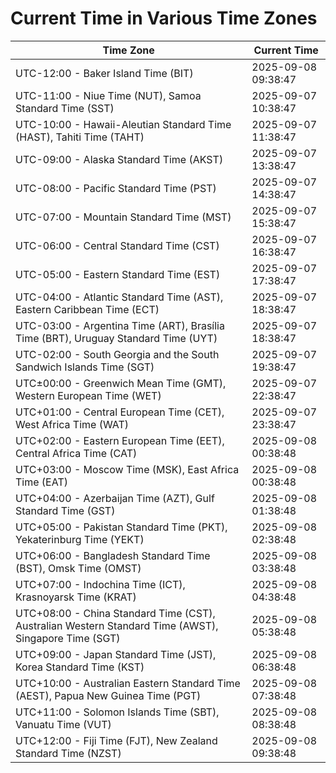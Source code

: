 # Current Time in Various Time Zones

| Time Zone | Current Time |
|-----------|--------------|
| UTC-12:00 - Baker Island Time (BIT) | 2025-09-08 09:38:47 |
| UTC-11:00 - Niue Time (NUT), Samoa Standard Time (SST) | 2025-09-07 10:38:47 |
| UTC-10:00 - Hawaii-Aleutian Standard Time (HAST), Tahiti Time (TAHT) | 2025-09-07 11:38:47 |
| UTC-09:00 - Alaska Standard Time (AKST) | 2025-09-07 13:38:47 |
| UTC-08:00 - Pacific Standard Time (PST) | 2025-09-07 14:38:47 |
| UTC-07:00 - Mountain Standard Time (MST) | 2025-09-07 15:38:47 |
| UTC-06:00 - Central Standard Time (CST) | 2025-09-07 16:38:47 |
| UTC-05:00 - Eastern Standard Time (EST) | 2025-09-07 17:38:47 |
| UTC-04:00 - Atlantic Standard Time (AST), Eastern Caribbean Time (ECT) | 2025-09-07 18:38:47 |
| UTC-03:00 - Argentina Time (ART), Brasília Time (BRT), Uruguay Standard Time (UYT) | 2025-09-07 18:38:47 |
| UTC-02:00 - South Georgia and the South Sandwich Islands Time (SGT) | 2025-09-07 19:38:47 |
| UTC±00:00 - Greenwich Mean Time (GMT), Western European Time (WET) | 2025-09-07 22:38:47 |
| UTC+01:00 - Central European Time (CET), West Africa Time (WAT) | 2025-09-07 23:38:47 |
| UTC+02:00 - Eastern European Time (EET), Central Africa Time (CAT) | 2025-09-08 00:38:48 |
| UTC+03:00 - Moscow Time (MSK), East Africa Time (EAT) | 2025-09-08 00:38:48 |
| UTC+04:00 - Azerbaijan Time (AZT), Gulf Standard Time (GST) | 2025-09-08 01:38:48 |
| UTC+05:00 - Pakistan Standard Time (PKT), Yekaterinburg Time (YEKT) | 2025-09-08 02:38:48 |
| UTC+06:00 - Bangladesh Standard Time (BST), Omsk Time (OMST) | 2025-09-08 03:38:48 |
| UTC+07:00 - Indochina Time (ICT), Krasnoyarsk Time (KRAT) | 2025-09-08 04:38:48 |
| UTC+08:00 - China Standard Time (CST), Australian Western Standard Time (AWST), Singapore Time (SGT) | 2025-09-08 05:38:48 |
| UTC+09:00 - Japan Standard Time (JST), Korea Standard Time (KST) | 2025-09-08 06:38:48 |
| UTC+10:00 - Australian Eastern Standard Time (AEST), Papua New Guinea Time (PGT) | 2025-09-08 07:38:48 |
| UTC+11:00 - Solomon Islands Time (SBT), Vanuatu Time (VUT) | 2025-09-08 08:38:48 |
| UTC+12:00 - Fiji Time (FJT), New Zealand Standard Time (NZST) | 2025-09-08 09:38:48 |

